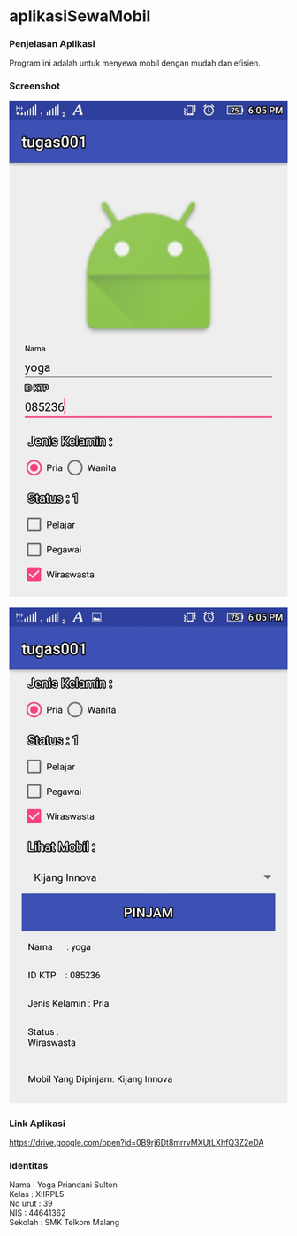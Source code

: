 # aplikasiSewaMobil

### Penjelasan Aplikasi
Program ini adalah untuk menyewa mobil dengan mudah dan efisien.

### Screenshot
![screenshot](https://github.com/yogapriandani/aplikasiSewaMobil/blob/master/aplikasiSewaMobil1.jpeg)<br><br>
![screenshot](https://github.com/yogapriandani/aplikasiSewaMobil/blob/master/aplikasiSewaMobil2.jpeg)

### Link Aplikasi
https://drive.google.com/open?id=0B9rj6Dt8mrrvMXUtLXhfQ3Z2eDA

### Identitas
Nama      : Yoga Priandani Sulton<br>
Kelas     : XIIRPL5<br>
No urut   : 39<br>
NIS       : 44641362<br>
Sekolah   : SMK Telkom Malang
